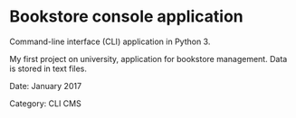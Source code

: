 # Bookstore console application

Command-line interface (CLI) application in Python 3.

My first project on university, application for bookstore management.
Data is stored in text files.

Date: January 2017

Category: CLI CMS
